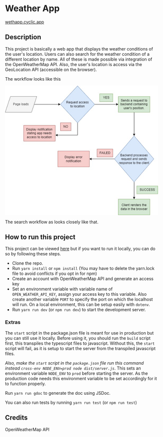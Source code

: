 # Weather App
[wethapp.cyclic.app](https://wethapp.cyclic.app)
## Description
This project is basically a web app that displays the weather conditions of the user's location. Users can also search for the weather condition of a different location by name. All of these is made possible via integration of the OpenWeatherMap API. Also, the user's location is access via the GeoLocation API (accessible on the browser).

The workflow looks like this

<img src='./workflow.jpg' alt='Workflow of the app on pageload' style='display:block;margin:0 auto 0 auto;' />

The search workflow as looks closely like that.

## How to run this project
This project can be viewed [here](https://wethapp.cyclic.app) but if you want to run it locally, you can do so by following these steps.
- Clone the repo.
- Run ``yarn install`` or ``npm install`` (You may have to delete the yarn.lock file to avoid conflicts if you opt in for npm)
- Create an account with OpenWeatherMap API and generate an access key
- Set an environment variable with variable name of ``OPEN_WEATHER_API_KEY``, assign your access key to this variable. Also create another variable ``PORT`` to specify the port on which the localhost will run. On a local environment, this can be setup easily with ``dotenv``.
- Run ``yarn run dev`` (or ``npm run dev``) to start the development server.
### Extras
The ``start`` script in the package.json file is meant for use in production but you can still use it locally. Before using it, you should run the ``build`` script first, this transpiles the typescript files to javascript. Without this, the ``start`` script will fail, as it is setup to start the server from the transpiled javascript files.

*Also, make the `start` script in the `package.json` file run this command instead ``cross-env NODE_ENV=prod node dist/server.js``*. This sets an environment variable `NODE_ENV` to `prod` before starting the server. As the production code needs this environment variable to be set accordingly for it to function properly.

Run ``yarn run gdoc`` to generate the doc using JSDoc.

You can also run tests by running ``yarn run test`` (or ``npm run test``)
## Credits
OpenWeatherMap API